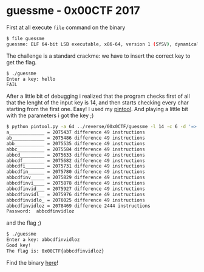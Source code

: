 # guessme - 0x00CTF 2017

First at all execute `file` command on the binary
```bash
$ file guessme
guessme: ELF 64-bit LSB executable, x86-64, version 1 (SYSV), dynamically linked, interpreter /lib64/ld-linux-x86-64.so.2, for GNU/Linux 2.6.32, BuildID[sha1]=92b1d84ee22b7c92dc80fac971bdc7f6cd0e3672, stripped
```

The challenge is a standard crackme: we have to insert the correct key to get the flag.

```bash
$ ./guessme
Enter a key: hello
FAIL
```

After a little bit of debugging i realized that the program checks first of all that the lenght of the input key is 14, and then starts checking every char starting from the first one. Easy! I used my [pintool](https://github.com/r00ta/pintool). And playing a little bit with the parameters i got the key ;)

```bash
$ python pintool.py -a 64 ../reverse/00x0CTF/guessme -l 14 -c 6 -d '=> 49'
a_____________ = 2075437 difference 49 instructions
ab____________ = 2075486 difference 49 instructions
abb___________ = 2075535 difference 49 instructions
abbc__________ = 2075584 difference 49 instructions
abbcd_________ = 2075633 difference 49 instructions
abbcdf________ = 2075682 difference 49 instructions
abbcdfi_______ = 2075731 difference 49 instructions
abbcdfin______ = 2075780 difference 49 instructions
abbcdfinv_____ = 2075829 difference 49 instructions
abbcdfinvi____ = 2075878 difference 49 instructions
abbcdfinvid___ = 2075927 difference 49 instructions
abbcdfinvidl__ = 2075976 difference 49 instructions
abbcdfinvidlo_ = 2076025 difference 49 instructions
abbcdfinvidloz = 2078469 difference 2444 instructions
Password:  abbcdfinvidloz
```

and the flag ;)

```bash
$ ./guessme
Enter a key: abbcdfinvidloz
Good key!
The flag is: 0x00CTF{abbcdfinvidloz}
```

Find the binary [here](guessme)! 
